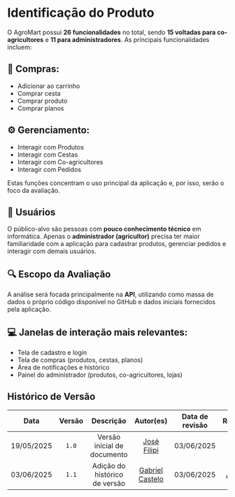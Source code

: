 # Identificação do Produto

O AgroMart possui **26 funcionalidades** no total, sendo **15 voltadas para co-agricultores** e **11 para administradores**. As principais funcionalidades incluem:

## 🛒 Compras:
- Adicionar ao carrinho
- Comprar cesta
- Comprar produto
- Comprar planos

## ⚙️ Gerenciamento:
- Interagir com Produtos
- Interagir com Cestas
- Interagir com Co-agricultores
- Interagir com Pedidos

Estas funções concentram o uso principal da aplicação e, por isso, serão o foco da avaliação.

## 👤 Usuários
O público-alvo são pessoas com **pouco conhecimento técnico** em informática. Apenas o **administrador (agricultor)** precisa ter maior familiaridade com a aplicação para cadastrar produtos, gerenciar pedidos e interagir com demais usuários.

## 🔍 Escopo da Avaliação
A análise será focada principalmente na **API**, utilizando como massa de dados o próprio código disponível no GitHub e dados iniciais fornecidos pela aplicação.

## 💻 Janelas de interação mais relevantes:
- Tela de cadastro e login
- Tela de compras (produtos, cestas, planos)
- Área de notificações e histórico
- Painel do administrador (produtos, co-agricultores, lojas)

## Histórico de Versão

| Data | Versão | Descrição | Autor(es) | Data de revisão | Revisor(es) |
| :-: | :-: | :-: | :-: | :-: | :-: |
| 19/05/2025 | `1.0`  | Versão inicial de documento | [José Filipi](https://github.com/JoseFilipi) | 03/06/2025 | [Gabriel Castelo](https://github.com/GabrielCastelo-31) |
| 03/06/2025 | `1.1`  | Adição do histórico de versão | [Gabriel Castelo](https://github.com/GabrielCastelo-31) | 03/06/2025 | [José Filipi](https://github.com/JoseFilipi) |
